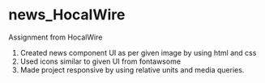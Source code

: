 # news_HocalWire

Assignment from HocalWire

1. Created news component UI as per given image by using html and css
2. Used icons similar to given UI from fontawsome
3. Made project responsive by using relative units and media queries.
